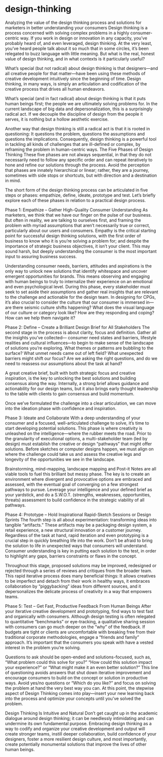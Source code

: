 # design-thinking
Analyzing the value of the design thinking process and solutions for marketers in better understanding your consumers
Design thinking is a process concerned with solving complex problems in a highly consumer-centric way. If you work in design or innovation in any capacity, you’ve probably heard of, and even leveraged, design thinking. At the very least, you’ve heard people talk about it so much that in some circles, it’s been relegated to buzz language with little meaning. But what is the real, honest value of design thinking, and in what contexts is it particularly useful?

What’s special (but not radical) about design thinking is that designers—and all creative people for that matter—have been using these methods of creative development intuitively since the beginning of time. Design thinking, in many ways, is simply an articulation and codification of the creative process that drives all human endeavors.

What’s special (and in fact radical) about design thinking is that it puts human beings first; the people we are ultimately solving problems for. In the current landscape of big data and depersonalization, this is a surprisingly radical act. If we decouple the discipline of design from the people it serves, it is nothing but a hollow aesthetic exercise.

Another way that design thinking is still a radical act is that it is rooted in questioning: It questions the problem, questions the assumptions and questions the implications. Consequently, design thinking is a powerful tool in tackling all kinds of challenges that are ill-defined or complex, by reframing the problem in human-centric ways.
The Five Phases of Design Thinking
These five phases are not always sequential, in that they do not necessarily need to follow any specific order and can repeat iteratively to hone and refine our solutions through the process. Avoid the perception that phases are innately hierarchical or linear; rather, they are a journey, sometimes with side stops or shortcuts, but with direction and a destination in mind.

The short form of the design thinking process can be articulated in five steps or phases: empathize, define, ideate, prototype and test. Let’s briefly explore each of these phases in relation to a practical design process.

Phase 1: Empathize – Gather High-Quality Consumer Understanding
As marketers, we think that we have our finger on the pulse of our business. But often in reality, we are talking to ourselves first, and framing the problem with myriad assumptions that aren’t necessarily true or correct, particularly about our users and consumers. Empathy is the critical starting point for successful design thinking solutions, with the first order of business to know who it is you’re solving a problem for; and despite the importance of strategic business objectives, it isn’t your client. This may sound harsh, but deeply understanding the consumer is the most important input to assuring business success.

Understanding consumer needs, barriers, attitudes and aspirations is the only way to unlock new solutions that identify whitespace and uncover emergent opportunities for brands. This means observing and engaging with human beings to truly to internalize their experience on an emotional and even psychological level. During this phase, every stakeholder must seek to set aside their assumptions and gather real insights that are relevant to the challenge and actionable for the design team. In designing for CPGs, it’s also crucial to consider the culture that our consumer is immersed in—are there seismic culture shifts happening? What does the visual language of our culture or category look like? How are they responding and coping? How can we help them navigate it?

Phase 2: Define – Create a Brilliant Design Brief for All Stakeholders
The second stage in the process is about clarity, focus and definition. Gather all the insights you’ve collected— consumer need states and barriers, lifestyle realities and cultural influences—to begin to make sense of the landscape of solutions you’re exploring. What themes or patterns are bubbling to the surface? What unmet needs came out of left field? What unexpected barriers might shift our focus? Are we asking the right questions, and do we need to reassess our assumptions about the task at hand?

A great creative brief, built with both strategic focus and creative inspiration, is the key to unlocking the best solutions and building consensus along the way. Internally, a strong brief allows guidance and actionability for our design teams, but it also brings early thought leadership to the table with clients to gain consensus and build momentum.

Once we’ve formulated the challenge into a clear articulation, we can move into the ideation phase with confidence and inspiration.

Phase 3: Ideate and Collaborate
With a deep understanding of your consumer and a focused, well-articulated challenge to solve, it’s time to start developing potential solutions. This phase is where creativity is unleashed on the intelligence—where the rubber meets the road. Prior to the granularity of executional options, a multi-stakeholder team (led by design) must establish the creative or design “pathways” that might offer solutions. Before sketches or computer designs happen, we must align on where the challenge could take us and assess the creative legs and longevity of the opportunities we see in the landscape.

Brainstorming, mind-mapping, landscape mapping and Post-it Notes are all viable tools to fuel this brilliant but messy phase. The key is to create an environment where divergent and provocative options are embraced and assessed, with the eventual goal of converging on a few strongest pathways to pursue. Leverage your intelligence and your defined brief as your yardstick, and do a S.W.O.T. (strengths, weaknesses, opportunities, threats) assessment to build confidence in the strategic viability of all pathways.

Phase 4: Prototype – Hold Inspirational Rapid-Sketch Sessions or Design Sprints
The fourth step is all about experimentation: transforming ideas into tangible “artifacts.” These artifacts may be a packaging design system, a retail experience, a new structural innovation or a customer journey. Regardless of the task at hand, rapid iteration and even prototyping is a crucial step in quickly breathing life into the work. Don’t be afraid to bring the solution to life in unexpected ways that consumers will understand. Consumer understanding is key in putting each solution to the test, in order to highlight any gaps, barriers constraints or flaws in the concept.

Throughout this stage, proposed solutions may be improved, redesigned or rejected through a series of reviews and critiques from the broader team. This rapid iterative process does many beneficial things: It allows creatives to be imperfect and detach from their work in healthy ways, it embraces collaboration by “piggybacking” ideas from different sources, and it depersonalizes the delicate process of creativity in a way that empowers teams.

Phase 5: Test – Get Fast, Productive Feedback From Human Beings
After your iterative creative development and prototyping, find ways to test fast and organically with consumers. Although design testing is often relegated to quantitative “benchmarks” or eye-tracking, a qualitative sharing session with consumers can go much deeper on the “why” of the feedback. If budgets are tight or clients are uncomfortable with breaking free from their traditional corporate methodologies, engage a “friends and family” approach. It’s important that the consumers you speak with have a vested interest in the problem you’re solving.

Questions to ask should be open-ended and solutions-focused, such as, “What problem could this solve for you?” “How could this solution impact your experience?” or “What might make it an even better solution?” This line of questioning avoids answers that shut down iterative improvement and encourage consumers to build on the concept or solution in productive ways. Avoid yes/no questions or “Which do you like?” and focus on solving the problem at hand the very best way you can. At this point, the stepwise aspect of Design Thinking comes into play—insert your new learning back into the process and optimize your concepts until you’ve solved the problem.

Design Thinking Is Intuitive and Natural
Don’t get caught up in the academic dialogue around design thinking; it can be needlessly intimidating and can undermine its own fundamental purpose. Embracing design thinking as a way to codify and organize your creative development and output will create stronger teams, instill deeper collaboration, build confidence of your designers, foster a more resilient design culture, and most importantly, create potentially monumental solutions that improve the lives of other human beings.
